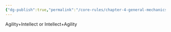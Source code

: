 ```yaml
---
{"dg-publish":true,"permalink":"/core-rules/chapter-4-general-mechanics/ability-check-combinations/agility-intellect/"}
---
```


Agility+Intellect or Intellect+Agility